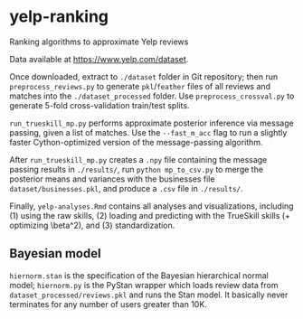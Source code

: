 # yelp-ranking
Ranking algorithms to approximate Yelp reviews

Data available at https://www.yelp.com/dataset.

Once downloaded, extract to `./dataset` folder in Git repository; then run `preprocess_reviews.py` to generate `pkl`/`feather` files of all reviews and matches into the `./dataset_processed` folder. Use `preprocess_crossval.py` to generate 5-fold cross-validation train/test splits.

`run_trueskill_mp.py` performs approximate posterior inference via message passing, given a list of matches. Use the `--fast_m_acc` flag to run a slightly faster Cython-optimized version of the message-passing algorithm.

After `run_trueskill_mp.py` creates a `.npy` file containing the message passing results in `./results/`, run `python mp_to_csv.py` to merge the posterior means and variances with the businesses file `dataset/businesses.pkl`, and produce a `.csv` file in `./results/`.

Finally, `yelp-analyses.Rmd` contains all analyses and visualizations, including (1) using the raw skills, (2) loading and predicting with the TrueSkill skills (+ optimizing \beta^2), and (3) standardization.

## Bayesian model

`hiernorm.stan` is the specification of the Bayesian hierarchical normal model; `hiernorm.py` is the PyStan wrapper which loads review data from `dataset_processed/reviews.pkl` and runs the Stan model. It basically never terminates for any number of users greater than 10K.
